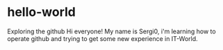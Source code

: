 # hello-world
Exploring the github
Hi everyone!
My name is Sergi0, i'm learning how to operate github and trying to get some new experience in IT-World.
